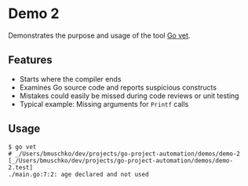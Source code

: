 # Demo 2

Demonstrates the purpose and usage of the tool [Go vet](https://golang.org/cmd/vet/).

## Features

* Starts where the compiler ends
* Examines Go source code and reports suspicious constructs
* Mistakes could easily be missed during code reviews or unit testing
* Typical example: Missing arguments for `Printf` calls

## Usage

```
$ go vet
# _/Users/bmuschko/dev/projects/go-project-automation/demos/demo-2 [_/Users/bmuschko/dev/projects/go-project-automation/demos/demo-2.test]
./main.go:7:2: age declared and not used
```